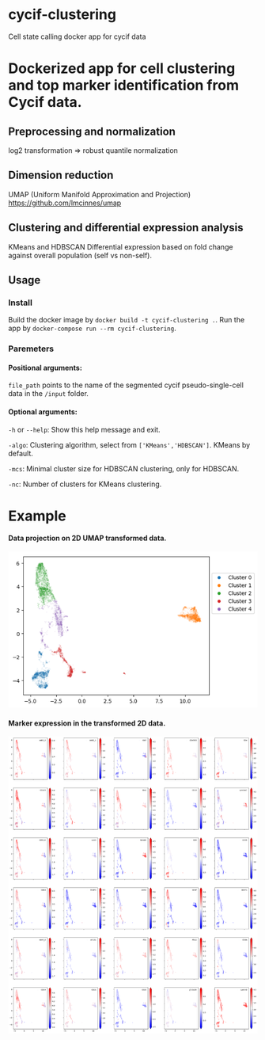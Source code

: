 # cycif-clustering
Cell state calling docker app for cycif data
# Dockerized app for cell clustering and top marker identification from Cycif data. 
## Preprocessing and normalization
log2 transformation => robust quantile normalization

## Dimension reduction
UMAP (Uniform Manifold Approximation and Projection)
https://github.com/lmcinnes/umap

## Clustering and differential expression analysis
KMeans and HDBSCAN
Differential expression based on fold change against overall population (self vs non-self).

## Usage
### Install
Build the docker image by `docker build -t cycif-clustering .`.
Run the app by `docker-compose run --rm cycif-clustering`.

### Paremeters
#### Positional arguments: 

`file_path` points to the name of the segmented cycif pseudo-single-cell data in the `/input` folder.

#### Optional arguments:

`-h` or `--help`: Show this help message and exit.

`-algo`: Clustering algorithm, select from `['KMeans','HDBSCAN']`. KMeans by default.

`-mcs`: Minimal cluster size for HDBSCAN clustering, only for HDBSCAN.

`-nc`: Number of clusters for KMeans clustering.

# Example
#### Data projection on 2D UMAP transformed data.
![alt text](/output/Clustering_on_2D.png)

#### Marker expression in the transformed 2D data.
![alt text](/output/raw%20expr%20on%202D.png)
